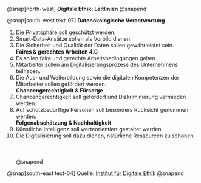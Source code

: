 @snap[north-west]
**Digitale Ethik: Leitlinien**
@snapend

@snap[south-west text-07]
**Datenökologische Verantwortung**   
1. Die Privatsphäre soll geschützt werden.   
2. Smart-Data-Ansätze sollen als Vorbild dienen.   
3. Die Sicherheit und Qualität der Daten sollen gewährleistet sein.   
**Faires & gerechtes Arbeiten 4.0**   
4. Es sollen faire und gerechte Arbeitsbedingungen gelten.    
5. Mitarbeiter sollen am Digitalisierungsprozess des Unternehmens teilhaben.    
6. Die Aus- und Weiterbildung sowie die digitalen Kompetenzen der Mitarbeiter sollen gefördert werden.   
**Chancengerechtigkeit & Fürsorge**   
7. Chancengerechtigkeit soll gefördert und Diskriminierung vermieden werden.   
8. Auf schutzbedürftige Personen soll besonders Rücksicht genommen werden.   
**Folgenabschätzung & Nachhaltigkeit**    
9. Künstliche Intelligenz soll werteorientiert gestaltet werden.   
10. Die Digitalisierung soll dazu dienen, natürliche Ressourcen zu schonen.   
<br><br><br>
@snapend

@snap[south-east text-04]
Quelle: [Institut für Digitale Ethik](https://www.digitale-ethik.de/digitalkompetenz/10-ethische-unternehmensleitlinien/)
@snapend
